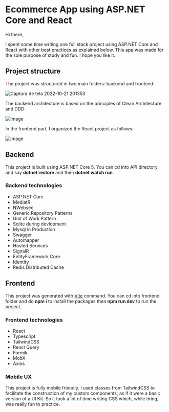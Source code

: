 # Ecommerce App using ASP.NET Core and React

Hi there,

I spent some time writing one full stack project using ASP.NET Core and React with other best practices as explained below. This app was made for the sole purpose of study and fun. I hope you like it.

## Project structure

The project was structured in two main folders: backend and frontend:

![Captura de tela 2022-10-21 201353](https://user-images.githubusercontent.com/62616436/197303811-70e17fc6-2030-4d35-acd6-b39e260deeba.jpg)

The backend architecture is based on the principles of Clean Architecture and DDD:

![image](https://user-images.githubusercontent.com/62616436/197306704-176f824a-eccb-4bd1-bb5d-8247e9c532d6.png)

In the frontend part, I organized the React project as follows:

![image](https://user-images.githubusercontent.com/62616436/197306979-3078cec2-441a-44f5-bda5-e2d2ea64c43a.png)

## Backend

This project is built using ASP.NET Core 5. You can cd into API directory and say **dotnet restore** and then **dotnet watch run**.

### Backend technologies

- ASP.NET Core
- MediatR
- NWebsec
- Generic Repository Patterns
- Unit of Work Pattern
- Sqlite during devlopment
- Mysql in Production
- Swagger
- Automapper
- Hosted Services
- SignalR
- EntityFramework Core
- Identity
- Redis Distributed Cache

## Frontend

This project was generated with [Vite](https://vitejs.dev/guide/) command. You can cd into frontend folder and do **npm i** to install the packages then **npm run dev** to run the project.

### Frontend technologies

- React
- Typescript
- TailwindCSS
- React Query
- Formik
- MobX
- Axios

### Mobile UX

This project is fully mobile friendly. I used classes from TailwindCSS to facilitate the construction of my custom components, as if it were a basic version of a UI Kit. So it took a lot of time writing CSS which, while tiring, was really fun to practice.
